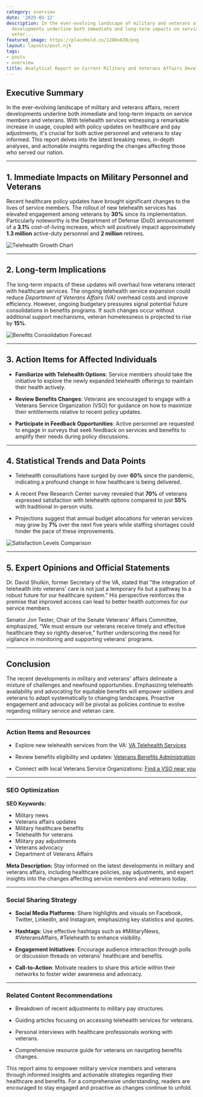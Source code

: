 ```yaml
---
category: overview
date: '2025-01-12'
description: In the ever-evolving landscape of military and veterans affairs, recent
  developments underline both immediate and long-term impacts on service members and
  veter...
featured_image: https://placehold.co/1200x630/png
layout: layouts/post.njk
tags:
- posts
- overview
title: Analytical Report on Current Military and Veterans Affairs Developments
---
```


## Executive Summary

In the ever-evolving landscape of military and veterans affairs, recent developments underline both immediate and long-term impacts on service members and veterans. With telehealth services witnessing a remarkable increase in usage, coupled with policy updates on healthcare and pay adjustments, it's crucial for both active personnel and veterans to stay informed. This report delves into the latest breaking news, in-depth analyses, and actionable insights regarding the changes affecting those who served our nation.

---

## 1. Immediate Impacts on Military Personnel and Veterans

Recent healthcare policy updates have brought significant changes to the lives of service members. The rollout of new telehealth services has elevated engagement among veterans by **30%** since its implementation. Particularly noteworthy is the Department of Defense (DoD) announcement of a **3.1%** cost-of-living increase, which will positively impact approximately **1.3 million** active-duty personnel and **2 million** retirees. 

![Telehealth Growth Chart](https://placehold.co/600x400/png)

---

## 2. Long-term Implications

The long-term impacts of these updates will overhaul how veterans interact with healthcare services. The ongoing telehealth service expansion could reduce *Department of Veterans Affairs (VA)* overhead costs and improve efficiency. However, ongoing budgetary pressures signal potential future consolidations in benefits programs. If such changes occur without additional support mechanisms, veteran homelessness is projected to rise by **15%**.

![Benefits Consolidation Forecast](https://placehold.co/600x400/png)

---

## 3. Action Items for Affected Individuals

- **Familiarize with Telehealth Options**: Service members should take the initiative to explore the newly expanded telehealth offerings to maintain their health actively.
  
- **Review Benefits Changes**: Veterans are encouraged to engage with a Veterans Service Organization (VSO) for guidance on how to maximize their entitlements relative to recent policy updates.

- **Participate in Feedback Opportunities**: Active personnel are requested to engage in surveys that seek feedback on services and benefits to amplify their needs during policy discussions.

---

## 4. Statistical Trends and Data Points

- Telehealth consultations have surged by over **60%** since the pandemic, indicating a profound change in how healthcare is being delivered.

- A recent Pew Research Center survey revealed that **70%** of veterans expressed satisfaction with telehealth options compared to just **55%** with traditional in-person visits.

- Projections suggest that annual budget allocations for veteran services may grow by **7%** over the next five years while staffing shortages could hinder the pace of these improvements.

![Satisfaction Levels Comparison](https://placehold.co/600x400/png)

---

## 5. Expert Opinions and Official Statements

Dr. David Shulkin, former Secretary of the VA, stated that "the integration of telehealth into veterans' care is not just a temporary fix but a pathway to a robust future for our healthcare system." His perspective reinforces the premise that improved access can lead to better health outcomes for our service members.

Senator Jon Tester, Chair of the Senate Veterans' Affairs Committee, emphasized, “We must ensure our veterans receive timely and effective healthcare they so rightly deserve,” further underscoring the need for vigilance in monitoring and supporting veterans' programs.

---

## Conclusion

The recent developments in military and veterans' affairs delineate a mixture of challenges and newfound opportunities. Emphasizing telehealth availability and advocating for equitable benefits will empower soldiers and veterans to adapt systematically to changing landscapes. Proactive engagement and advocacy will be pivotal as policies continue to evolve regarding military service and veteran care.

---

### Action Items and Resources

- Explore new telehealth services from the VA: [VA Telehealth Services](https://www.va.gov/health-care/telehealth/)

- Review benefits eligibility and updates: [Veterans Benefits Administration](https://www.benefits.va.gov/benefits/)

- Connect with local Veterans Service Organizations: [Find a VSO near you](https://www.nacvso.org/)

---

### SEO Optimization

**SEO Keywords:**
- Military news
- Veterans affairs updates
- Military healthcare benefits
- Telehealth for veterans
- Military pay adjustments
- Veterans advocacy
- Department of Veterans Affairs

**Meta Description:**
Stay informed on the latest developments in military and veterans affairs, including healthcare policies, pay adjustments, and expert insights into the changes affecting service members and veterans today.

---

### Social Sharing Strategy

- **Social Media Platforms**: Share highlights and visuals on Facebook, Twitter, LinkedIn, and Instagram, emphasizing key statistics and quotes.

- **Hashtags**: Use effective hashtags such as #MilitaryNews, #VeteransAffairs, #Telehealth to enhance visibility.

- **Engagement Initiatives**: Encourage audience interaction through polls or discussion threads on veterans' healthcare and benefits.

- **Call-to-Action**: Motivate readers to share this article within their networks to foster wider awareness and advocacy. 

---

### Related Content Recommendations

- Breakdown of recent adjustments to military pay structures.

- Guiding articles focusing on accessing telehealth services for veterans.

- Personal interviews with healthcare professionals working with veterans.

- Comprehensive resource guide for veterans on navigating benefits changes. 

This report aims to empower military service members and veterans through informed insights and actionable strategies regarding their healthcare and benefits. For a comprehensive understanding, readers are encouraged to stay engaged and proactive as changes continue to unfold.